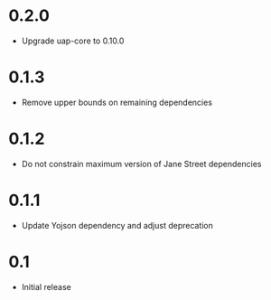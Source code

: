 0.2.0
=====

* Upgrade uap-core to 0.10.0

0.1.3
=====

* Remove upper bounds on remaining dependencies

0.1.2
=====

* Do not constrain maximum version of Jane Street dependencies

0.1.1
=====

* Update Yojson dependency and adjust deprecation

0.1
===
* Initial release
